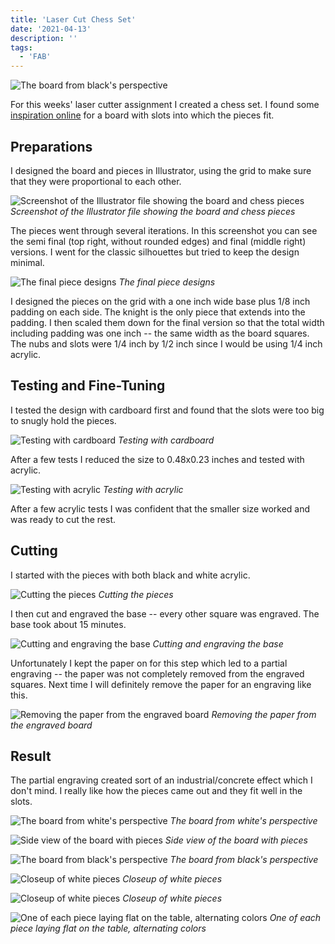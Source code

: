 ```yaml
---
title: 'Laser Cut Chess Set'
date: '2021-04-13'
description: ''
tags:
  - 'FAB'
---
```


![The board from black's perspective](IMG_6698.jpeg)

For this weeks' laser cutter assignment I created a chess set. I found some [inspiration online](https://www.instructables.com/Lasercut-travel-chess-set/) for a board with slots into which the pieces fit.

## Preparations

I designed the board and pieces in Illustrator, using the grid to make sure that they were proportional to each other.

![Screenshot of the Illustrator file showing the board and chess pieces](illustrator-screenshot.png)
_Screenshot of the Illustrator file showing the board and chess pieces_

The pieces went through several iterations. In this screenshot you can see the semi final (top right, without rounded edges) and final (middle right) versions. I went for the classic silhouettes but tried to keep the design minimal.

![The final piece designs](pieces-closeup.png)
_The final piece designs_

I designed the pieces on the grid with a one inch wide base plus 1/8 inch padding on each side. The knight is the only piece that extends into the padding. I then scaled them down for the final version so that the total width including padding was one inch -- the same width as the board squares. The nubs and slots were 1/4 inch by 1/2 inch since I would be using 1/4 inch acrylic.

## Testing and Fine-Tuning

I tested the design with cardboard first and found that the slots were too big to snugly hold the pieces.

![Testing with cardboard](IMG_6688.jpeg)
_Testing with cardboard_

After a few tests I reduced the size to 0.48x0.23 inches and tested with acrylic.

![Testing with acrylic](IMG_6687.jpeg)
_Testing with acrylic_

After a few acrylic tests I was confident that the smaller size worked and was ready to cut the rest.

## Cutting

I started with the pieces with both black and white acrylic.

![Cutting the pieces](IMG_6685.jpeg)
_Cutting the pieces_

I then cut and engraved the base -- every other square was engraved. The base took about 15 minutes.

![Cutting and engraving the base](IMG_6690.jpeg)
_Cutting and engraving the base_

Unfortunately I kept the paper on for this step which led to a partial engraving -- the paper was not completely removed from the engraved squares. Next time I will definitely remove the paper for an engraving like this.

![Removing the paper from the engraved board](IMG_6691.jpeg)
_Removing the paper from the engraved board_

## Result

The partial engraving created sort of an industrial/concrete effect which I don't mind. I really like how the pieces came out and they fit well in the slots.

<!-- ![caption](IMG_6692.jpeg)
_caption_ -->

![The board from white's perspective](IMG_6696.jpeg)
_The board from white's perspective_

![Side view of the board with pieces](IMG_6697.jpeg)
_Side view of the board with pieces_

![The board from black's perspective](IMG_6698.jpeg)
_The board from black's perspective_

![Closeup of white pieces](IMG_6699.jpeg)
_Closeup of white pieces_

![Closeup of white pieces](IMG_6700.jpeg)
_Closeup of white pieces_

![One of each piece laying flat on the table, alternating colors](IMG_6701.jpeg)
_One of each piece laying flat on the table, alternating colors_
